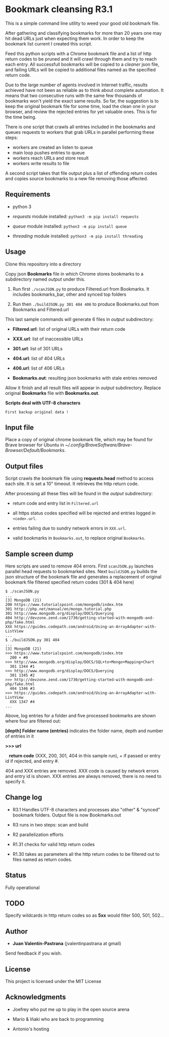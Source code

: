# Bookmark cleansing R3.1
This is a simple command line utility to weed your good old bookmark file.

After gathering and classifying bookmarks for more than 20 years one may hit dead URLs just when expecting them work. In order to keep the bookmark list current I created this script.

Feed this python scripts with a Chrome bookmark file and a list of http return codes to be pruned and it will crawl through them and try to reach each entry. All successfull bookmarks will be copied to a _cleaner_ json file, and failing URLs will be copied to additional files named as the specified return code.

Due to the large number of agents involved in Internet traffic, results achieved have not been as reliable as to think about complete automation. It means that two consecutive runs with the same few thousands of bookmarks won't yield the exact same results. So far, the suggestion is to keep the original bookmark file for some time, load the clean one in your browser, and review the rejected entries for yet valuable ones. This is for the time being.

There is one script that crawls all entries included in the bookmarks and queues requests to workers that grab URLs in parallel performing these steps:
 - workers are created an listen to queue
 - main loop pushes entries to queue
 - workers reach URLs and store result
 - workers write results to file

A second script takes that file output plus a list of offending return codes and copies source bookmarks to a new file removing those affected.

## Requirements

* python 3

* *requests* module installed: `python3 -m pip install requests`

* *queue* module installed: `python3 -m pip install queue`

* *threading* module installed: `python3 -m pip install threading`

## Usage

Clone this repository into a directory

Copy json **Bookmarks** file in which Chrome stores bookmarks to a subdirectory named _output_ under this.

1. Run first `./scanJSON.py` to produce Filtered.url from Bookmarks. It includes bookmarks_bar, other and synced top folders

2. Run then `./buildJSON.py 301 404 406` to produce Bookmarks.out from Bookmarks and Filtered.url

This last sample commands will generate 6 files in _output_ subdirectory:

* **Filtered.url**: list of original URLs with their return code

* **XXX.url**: list of inaccessible URLs

* **301.url**: list of 301 URLs

* **404.url**: list of 404 URLs

* **406.url**: list of 406 URLs

* **Bookmarks.out**: resulting json bookmarks with stale entries removed

Allow it finish and all result files will appear in _output_ subdirectory. Replace original **Bookmarks** file with **Bookmarks.out**.

**Scripts deal with UTF-8 characters**

```
First backup original data !
```

## Input file
Place a copy of original chrome bookmark file, which may be found for Brave browser for Ubuntu in _~/.config/BraveSoftware/Brave-Browser/Default/Bookmarks_.

## Output files
Script crawls the bookmark file using **requests.head** method to access each site. It is set a 10" timeout. It retrieves the http return code.

After processing all these files will be found in the _output_ subdirectory:

* return code and entry list in `Filtered.url`

* all https status codes specified will be rejected and entries logged in `<code>.url`.

* entries failing due to sundry network errors in `XXX.url`.

* valid bookmarks in `Bookmarks.out`, to replace original `Bookmarks`.

## Sample screen dump

Here scripts are used to remove 404 errors. First `scanJSON.py` launches parallel head requests to bookmarked sites. Next `buildJSON.py` builds the json structure of the bookmark file and generates a replacement of original bookmark file filtered specified return codes (301 & 404 here)

```
$ ./scanJSON.py
...
[3] MongoDB (21)
200 https://www.tutorialspoint.com/mongodb/index.htm
301 http://php.net/manual/en/mongo.tutorial.php
301 http://www.mongodb.org/display/DOCS/Querying
404 http://devzone.zend.com/1730/getting-started-with-mongodb-and-php/fake.html
XXX https://guides.codepath.com/android/Using-an-ArrayAdapter-with-ListView
...
$ ./buildJSON.py 301 404
...
[3] MongoDB (21)
>>> https://www.tutorialspoint.com/mongodb/index.htm
  200 + #0
>>> http://www.mongodb.org/display/DOCS/SQL+to+Mongo+Mapping+Chart
  301 1344 #1
>>> http://www.mongodb.org/display/DOCS/Querying
  301 1345 #2
>>> http://devzone.zend.com/1730/getting-started-with-mongodb-and-php/fake.html
  404 1346 #3
>>> https://guides.codepath.com/android/Using-an-ArrayAdapter-with-ListView
  XXX 1347 #4
...
```

Above, log entries for a folder and five processed bookmarks are shown where four are filtered out:

**[depth] Folder name (entries)**  indicates the folder name, depth and number of entries in it

**>>> url**

&nbsp;&nbsp;&nbsp;**return code** (XXX, 200, 301, 404 in this sample run), + if passed or entry id if rejected, and entry #.

404 and XXX entries are removed. XXX code is caused by network errors and entry id is shown. XXX entries are always removed, there is no need to specify it.

## Change log

* R3.1 Handles UTF-8 characters and processes also "other" & "synced" bookmark folders. Output file is now Bookmarks.out

* R3 runs in two steps: scan and build

* R2 parallelization efforts

* R1.31 checks for valid http return codes

* R1.30 takes as parameters all the http return codes to be filtered out to files named as return codes.

## Status

Fully operational

## TODO

Specify wildcards in http return codes so as **5xx** would filter 500, 501, 502...

## Author

* **Juan Valentín-Pastrana** (jvalentinpastrana at gmail)

Send feedback if you wish.

## License

This project is licensed under the MIT License 

## Acknowledgments

* Joefrey who put me up to play in the open source arena

* Mario & Iñaki who are back to programming

* Antonio's hosting
 
